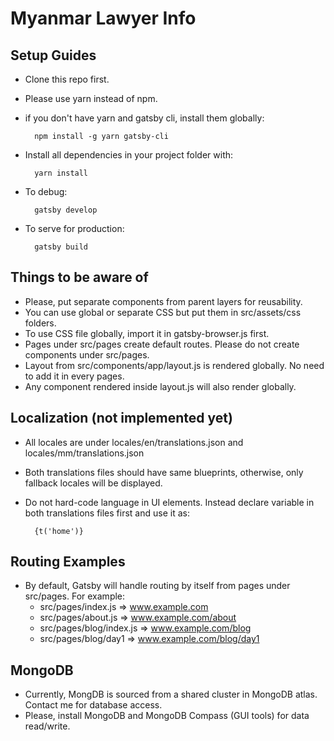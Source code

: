 # Myanmar Lawyer Info

## Setup Guides

- Clone this repo first.
- Please use yarn instead of npm. 
- if you don't have yarn and gatsby cli, install them globally:

        npm install -g yarn gatsby-cli

- Install all dependencies in your project folder with:

        yarn install

- To debug:

        gatsby develop

- To serve for production:

        gatsby build


## Things to be aware of

- Please, put separate components from parent layers for reusability.
- You can use global or separate CSS but put them in src/assets/css folders.
- To use CSS file globally, import it in gatsby-browser.js first.
- Pages under src/pages create default routes. Please do not create components under src/pages.
- Layout from src/components/app/layout.js is rendered globally. No need to add it in every pages.
- Any component rendered inside layout.js will also render globally.

## Localization (not implemented yet)

- All locales are under locales/en/translations.json and locales/mm/translations.json
- Both translations files should have same blueprints, otherwise, only fallback locales will be displayed.
- Do not hard-code language in UI elements. Instead declare variable in both translations files first and use it as:

        {t('home')}

## Routing Examples

- By default, Gatsby will handle routing by itself from pages under src/pages. For example:  
  - src/pages/index.js => www.example.com
  - src/pages/about.js => www.example.com/about
  - src/pages/blog/index.js => www.example.com/blog
  - src/pages/blog/day1 => www.example.com/blog/day1


## MongoDB 

- Currently, MongDB is sourced from a shared cluster in MongoDB atlas. Contact me for database access.
- Please, install MongoDB and MongoDB Compass (GUI tools) for data read/write.

